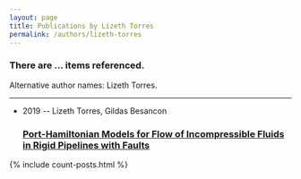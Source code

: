 ```yaml
---
layout: page
title: Publications by Lizeth Torres
permalink: /authors/lizeth-torres
---
```


<h3 id="number-posts">There are ... items referenced.</h3>
<p id='info-authors'>Alternative author names: Lizeth Torres.</p>
<hr />
<ul class="post-list">
<li><span class='post-meta'>2019 -- Lizeth Torres, Gildas Besancon</span><h3><a class='post-link' href="{{ site.baseurl }}/port-hamiltonian-models-for-flow-of-incompressible-fluids-in-rigid-pipelines-with-faults">Port-Hamiltonian Models for Flow of Incompressible Fluids in Rigid Pipelines with Faults</a></h3></li>

</ul>
{% include count-posts.html %}
